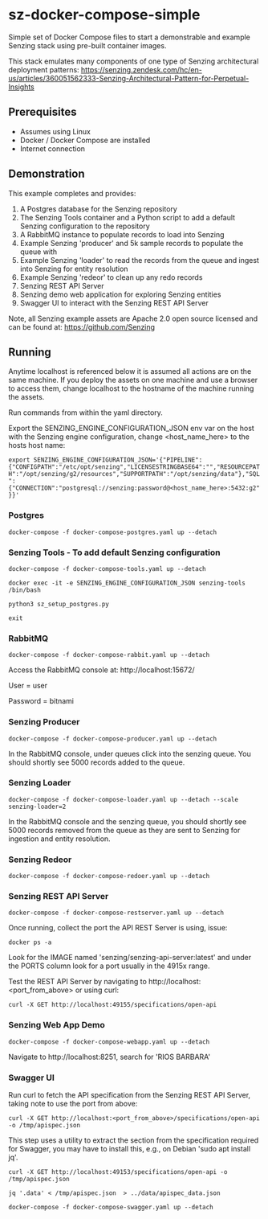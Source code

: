# sz-docker-compose-simple

Simple set of Docker Compose files to start a demonstrable and example Senzing stack using pre-built container images.

This stack emulates many components of one type of Senzing  architectural deployment patterns: https://senzing.zendesk.com/hc/en-us/articles/360051562333-Senzing-Architectural-Pattern-for-Perpetual-Insights

## Prerequisites

- Assumes using Linux
- Docker / Docker Compose are installed
- Internet connection

## Demonstration

This example completes and provides:

1. A Postgres database for the Senzing repository
2. The Senzing Tools container and a Python script to add a default Senzing configuration to the repository
3. A RabbitMQ instance to populate records to load into Senzing
4. Example Senzing 'producer' and 5k sample records to populate the queue with
5. Example Senzing 'loader' to read the records from the queue and ingest into Senzing for entity resolution
6. Example Senzing 'redeor' to clean up any redo records
7. Senzing REST API Server
8. Senzing demo web application for exploring Senzing entities
9. Swagger UI to interact with the Senzing REST API Server


Note, all Senzing example assets are Apache 2.0 open source licensed and can be found at: https://github.com/Senzing

## Running

Anytime localhost is referenced below it is assumed all actions are on the same machine. If you deploy the assets on one machine and use a browser to access them, change localhost to the hostname of the machine running the assets.

Run commands from within the yaml directory.

Export the SENZING_ENGINE_CONFIGURATION_JSON env var on the host with the Senzing engine configuration, change <host_name_here> to the hosts host name:

```export SENZING_ENGINE_CONFIGURATION_JSON='{"PIPELINE":{"CONFIGPATH":"/etc/opt/senzing","LICENSESTRINGBASE64":"","RESOURCEPATH":"/opt/senzing/g2/resources","SUPPORTPATH":"/opt/senzing/data"},"SQL":{"CONNECTION":"postgresql://senzing:password@<host_name_here>:5432:g2"}}'```

### Postgres

```docker-compose -f docker-compose-postgres.yaml up --detach```


### Senzing Tools - To add default Senzing configuration

```docker-compose -f docker-compose-tools.yaml up --detach```

```docker exec -it -e SENZING_ENGINE_CONFIGURATION_JSON senzing-tools /bin/bash```

```python3 sz_setup_postgres.py```

```exit```

### RabbitMQ

```docker-compose -f docker-compose-rabbit.yaml up --detach```

Access the RabbitMQ console at: http://localhost:15672/ 

User = user

Password = bitnami

### Senzing Producer

```docker-compose -f docker-compose-producer.yaml up --detach```

In the RabbitMQ console, under queues click into the senzing queue. You should shortly see 5000 records added to the queue.

### Senzing Loader 

```docker-compose -f docker-compose-loader.yaml up --detach --scale senzing-loader=2```

In the RabbitMQ console and the senzing queue, you should shortly see 5000 records removed from the queue as they are sent to Senzing for ingestion and entity resolution.

### Senzing Redeor

```docker-compose -f docker-compose-redoer.yaml up --detach```

### Senzing REST API Server

```docker-compose -f docker-compose-restserver.yaml up --detach```

Once running, collect the port the API REST Server is using, issue:

```docker ps -a```

Look for the IMAGE named 'senzing/senzing-api-server:latest' and under the PORTS column look for a port usually in the 4915x range. 

Test the REST API Server by navigating to http://localhost:<port_from_above> or using curl:

```curl -X GET http://localhost:49155/specifications/open-api```

### Senzing Web App Demo

```docker-compose -f docker-compose-webapp.yaml up --detach```

Navigate to http://localhost:8251, search for 'RIOS BARBARA'

### Swagger UI

Run curl to fetch the API specification from the Senzing REST API Server, taking note to use the port from above:

```curl -X GET http://localhost:<port_from_above>/specifications/open-api -o /tmp/apispec.json```

This step uses a utility to extract the section from the specification required for Swagger, you may have to install this, e.g., on Debian 'sudo apt install jq'.

```curl -X GET http://localhost:49153/specifications/open-api -o /tmp/apispec.json```

```jq '.data' < /tmp/apispec.json  > ../data/apispec_data.json```

```docker-compose -f docker-compose-swagger.yaml up --detach```
